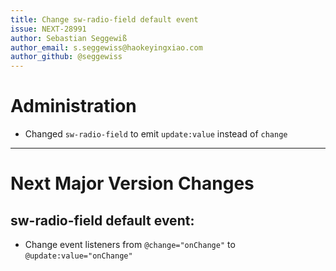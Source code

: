 ```yaml
---
title: Change sw-radio-field default event
issue: NEXT-28991
author: Sebastian Seggewiß
author_email: s.seggewiss@haokeyingxiao.com
author_github: @seggewiss
---
```

# Administration
* Changed `sw-radio-field` to emit `update:value` instead of `change`
___
# Next Major Version Changes
## sw-radio-field default event:
* Change event listeners from `@change="onChange"` to `@update:value="onChange"`
